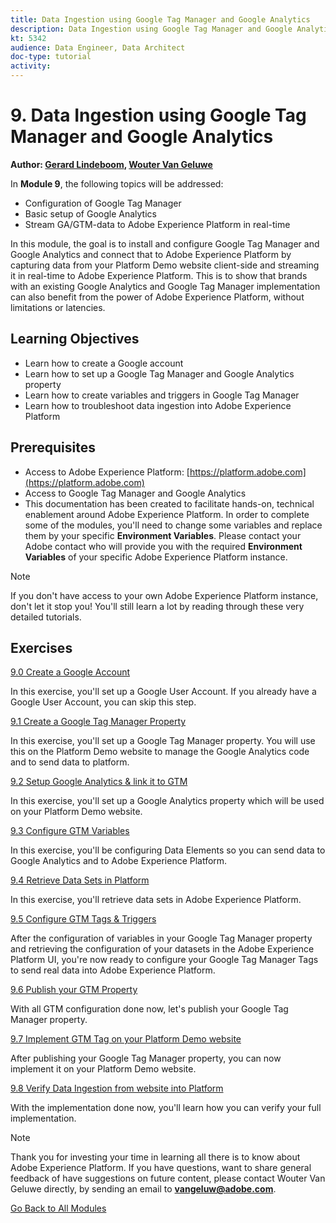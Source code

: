 ```yaml
---
title: Data Ingestion using Google Tag Manager and Google Analytics
description: Data Ingestion using Google Tag Manager and Google Analytics
kt: 5342
audience: Data Engineer, Data Architect
doc-type: tutorial
activity: 
---
```


# 9. Data Ingestion using Google Tag Manager and Google Analytics

**Author: [Gerard Lindeboom](https://www.linkedin.com/in/gerardlindeboom/), [Wouter Van Geluwe](https://www.linkedin.com/in/woutervangeluwe/)**

In **Module 9**, the following topics will be addressed:
  
- Configuration of Google Tag Manager
- Basic setup of Google Analytics
- Stream GA/GTM-data to Adobe Experience Platform in real-time

In this module, the goal is to install and configure Google Tag Manager and Google Analytics and connect that to Adobe Experience Platform by capturing data from your Platform Demo website client-side and streaming it in real-time to Adobe Experience Platform.
This is to show that brands with an existing Google Analytics and Google Tag Manager implementation can also benefit from the power of Adobe Experience Platform, without limitations or latencies.

## Learning Objectives

- Learn how to create a Google account
- Learn how to set up a Google Tag Manager and Google Analytics property
- Learn how to create variables and triggers in Google Tag Manager
- Learn how to troubleshoot data ingestion into Adobe Experience Platform

## Prerequisites

- Access to Adobe Experience Platform: [https://platform.adobe.com](https://platform.adobe.com)
- Access to Google Tag Manager and Google Analytics
- This documentation has been created to facilitate hands-on, technical enablement around Adobe Experience Platform. In order to complete some of the modules, you'll need to change some variables and replace them by your specific **Environment Variables**. Please contact your Adobe contact who will provide you with the required **Environment Variables** of your specific Adobe Experience Platform instance.

>[!NOTE]
>
>If you don't have access to your own Adobe Experience Platform instance, don't let it stop you! You'll still learn a lot by reading through these very detailed tutorials.

## Exercises

[9.0 Create a Google Account](./ex0.md)

In this exercise, you'll set up a Google User Account. If you already have a Google User Account, you can skip this step.

[9.1 Create a Google Tag Manager Property](./ex1.md)

In this exercise, you'll set up a Google Tag Manager property. You will use this on the Platform Demo website to manage the Google Analytics code and to send data to platform.

[9.2 Setup Google Analytics & link it to GTM](./ex2.md)

In this exercise, you'll set up a Google Analytics property which will be used on your Platform Demo website.

[9.3 Configure GTM Variables](./ex3.md)

In this exercise, you'll be configuring Data Elements so you can send data to Google Analytics and to Adobe Experience Platform.

[9.4 Retrieve Data Sets in Platform](./ex4.md)

In this exercise, you'll retrieve data sets in Adobe Experience Platform.

[9.5 Configure GTM Tags & Triggers](./ex5.md)

After the configuration of variables in your Google Tag Manager property and retrieving the configuration of your datasets in the Adobe Experience Platform UI, you're now ready to configure your Google Tag Manager Tags to send real data into Adobe Experience Platform.

[9.6 Publish your GTM Property](./ex6.md)

With all GTM configuration done now, let's publish your Google Tag Manager property.

[9.7 Implement GTM Tag on your Platform Demo website](./ex7.md)

After publishing your Google Tag Manager property, you can now implement it on your Platform Demo website.

[9.8 Verify Data Ingestion from website into Platform](./ex8.md)

With the implementation done now, you'll learn how you can verify your full implementation.

>[!NOTE]
>
>Thank you for investing your time in learning all there is to know about Adobe Experience Platform. If you have questions, want to share general feedback of have suggestions on future content, please contact Wouter Van Geluwe directly, by sending an email to **vangeluw@adobe.com**.

[Go Back to All Modules](../../overview.md)
